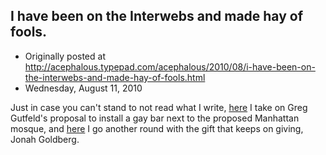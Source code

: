 ## I have been on the Interwebs and made hay of fools.

 * Originally posted at http://acephalous.typepad.com/acephalous/2010/08/i-have-been-on-the-interwebs-and-made-hay-of-fools.html
 * Wednesday, August 11, 2010



Just in case you can't stand to not read what I write, [here](http://www.lawyersgunsmoneyblog.com/2010/08/this-is-not-a-joke-perhaps-not-but-you-are) I take on Greg Gutfeld's proposal to install a gay bar next to the proposed Manhattan mosque, and [here](http://www.lawyersgunsmoneyblog.com/2010/08/an-accurate-description-of-your-work-requires-adjectives-i-dont-have) I go another round with the gift that keeps on giving, Jonah Goldberg.

		
